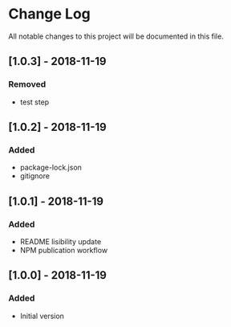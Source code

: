 # Change Log
All notable changes to this project will be documented in this file.

## [1.0.3] - 2018-11-19
### Removed
- test step

## [1.0.2] - 2018-11-19
### Added
- package-lock.json
- gitignore

## [1.0.1] - 2018-11-19
### Added
- README lisibility update
- NPM publication workflow

## [1.0.0] - 2018-11-19
### Added
- Initial version